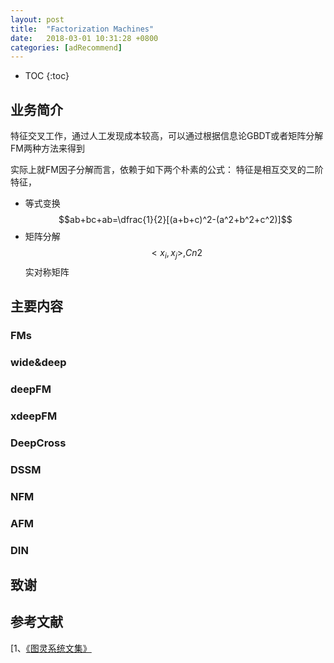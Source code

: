 ```yaml
---
layout: post
title:  "Factorization Machines"
date:   2018-03-01 10:31:28 +0800
categories: [adRecommend]
---
```


* TOC
{:toc}



## 业务简介
特征交叉工作，通过人工发现成本较高，可以通过根据信息论GBDT或者矩阵分解FM两种方法来得到

实际上就FM因子分解而言，依赖于如下两个朴素的公式：
特征是相互交叉的二阶特征，
- 等式变换
$$ab+bc+ab=\dfrac{1}{2}[(a+b+c)^2-(a^2+b^2+c^2)]$$
- 矩阵分解
$$<x_i,x_j>,Cn2$$实对称矩阵

## 主要内容
### FMs
### wide&deep
### deepFM
### xdeepFM
### DeepCross
### DSSM
### NFM
### AFM
### DIN


## 致谢


## 参考文献
[1、[《图灵系统文集》](http://km.oa.com/knowledge/2074)
